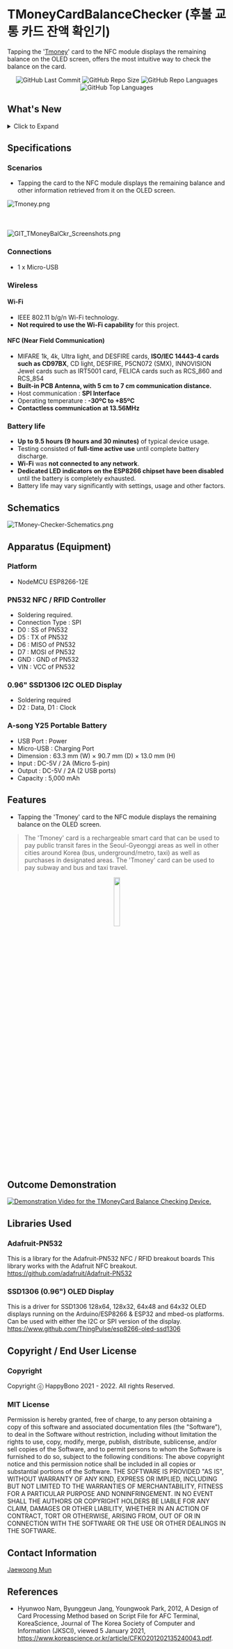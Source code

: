 # TMoneyCardBalanceChecker (후불 교통 카드 잔액 확인기)
Tapping the '[Tmoney](https://www.tmoney.co.kr/aeb/main/main/readMain.dev)' card to the NFC module displays the remaining balance on the OLED screen, offers the most intuitive way to check the balance on the card.
<br>
<div align="center">
<img alt="GitHub Last Commit" src="https://img.shields.io/github/last-commit/happybono/TMoneyCardBalanceChecker"> 
<img alt="GitHub Repo Size" src="https://img.shields.io/github/repo-size/happybono/TMoneyCardBalanceChecker">
<img alt="GitHub Repo Languages" src="https://img.shields.io/github/languages/count/happybono/TMoneyCardBalanceChecker">
<img alt="GitHub Top Languages" src="https://img.shields.io/github/languages/top/HappyBono/TMoneyCardBalanceChecker">
</div>

## What's New
<details>
<summary>Click to Expand</summary>
  
### v1.0
#### January 03, 2021
>[Initial release.](https://github.com/happybono/TMoneyCardBalanceChecker/commit/fec9bfa518c8a4e4afe6bc7d3de6c8143084da48)

#### January 05, 2021
>[Added README.md](https://github.com/happybono/TMoneyCardBalanceChecker/commit/ea930c71896c7cd582c2e9f4dfeed69acf5db815) </br> </br>
>[Comments have added to each function in the source code.](https://github.com/happybono/TMoneyCardBalanceChecker/commit/74afa73fddc93052ed60340b95d96530603bea3d#diff-87f942957af3e245df937cc59e8e84242eb4c3a3b22ce052b06e2693e99a277e)

#### January 11, 2021
>[Updated README.md](https://github.com/happybono/TMoneyCardBalanceChecker/commit/187703a582d8e7e7d24195178be22c34e3c03d52)

### v2.0
#### January 19, 2021
>[Displays more information (Serial number, Date issued, Card type) on the OLED Screen.](https://github.com/happybono/TMoneyCardBalanceChecker/blob/main/K-TransitCardBalance.ino)

#### December 16, 2021
>[Bugs fixed related to the classification of cards.](https://github.com/happybono/TMoneyCardBalanceChecker/blob/main/K-TransitCardBalance.ino)

### v3.0
#### February 3, 2022
> [Supports beep sound using the piezo buzzer.](https://github.com/happybono/TMoneyCardBalanceChecker/blob/main/K-TransitCardBalance.ino)</br> </br>
> [Supports notification lights using the dedicated LED on the ESP8266 chipset.](https://github.com/happybono/TMoneyCardBalanceChecker/blob/main/K-TransitCardBalance.ino)</br> </br>
> [Displays error messages about undetectable cards on the OLED display.](https://github.com/happybono/TMoneyCardBalanceChecker/blob/main/K-TransitCardBalance.ino)</br>
</details>

## Specifications
### Scenarios
- Tapping the card to the NFC module displays the remaining balance and other information retrieved from it on the OLED screen.

![Tmoney.png](TMoney.png) <br><br><br><br>
![GIT_TMoneyBalCkr_Screenshots.png](GIT_TMoneyBalCkr_Screenshots.png)

### Connections
- 1 x Micro-USB

### Wireless
#### Wi-Fi
- IEEE 802.11 b/g/n Wi-Fi technology.
- **Not required to use the Wi-Fi capability** for this project.

#### NFC (Near Field Communication)
- MIFARE 1k, 4k, Ultra light, and DESFIRE cards, **ISO/IEC 14443-4 cards such as CD97BX**, CD light, DESFIRE, P5CN072 (SMX),  INNOVISION Jewel cards such as IRT5001 card, FELICA cards such as RCS_860 and RCS_854
- **Built-in PCB Antenna, with 5 cm to 7 cm communication distance.**
- Host communication : **SPI Interface**
- Operating temperature : **-30ºC to +85ºC**
- **Contactless communication at 13.56MHz**


### Battery life 
* **Up to 9.5 hours (9 hours and 30 minutes)** of typical device usage.
* Testing consisted of **full-time active use** until complete battery discharge. 
* **Wi-Fi** was **not connected to any network**.
* **Dedicated LED indicators on the ESP8266 chipset have been disabled** until the battery is completely exhausted.
* Battery life may vary significantly with settings, usage and other factors.

## Schematics
![TMoney-Checker-Schematics.png](GIT_TMoneyBalCkr_SCHEM.png)

## Apparatus (Equipment)
### Platform
* NodeMCU ESP8266-12E

### PN532 NFC / RFID Controller
* Soldering required.
* Connection Type : SPI
* D0 : SS of PN532
* D5 : TX of PN532
* D6 : MISO of PN532
* D7 : MOSI of PN532
* GND : GND of PN532
* VIN : VCC of PN532

### 0.96" SSD1306 I2C OLED Display 
* Soldering required
* D2 : Data, D1 : Clock

### A-song Y25 Portable Battery
* USB Port : Power
* Micro-USB : Charging Port
* Dimension : 63.3 mm (W) × 90.7 mm (D) × 13.0 mm (H)
* Input : DC-5V / 2A (Micro 5-pin)
* Output : DC-5V / 2A (2 USB ports)
* Capacity : 5,000 mAh

## Features
* Tapping the 'Tmoney' card to the NFC module displays the remaining balance on the OLED screen.
> The 'Tmoney' card is a rechargeable smart card that can be used to pay public transit fares in the Seoul-Gyeonggi areas as well in other cities around Korea (bus, underground/metro, taxi) as well as purchases in designated areas. The 'Tmoney' card can be used to pay subway and bus and taxi travel.

<div align="center">
<img src="https://github.com/happybono/TMoneyCardBalanceChecker/blob/main/CI_Eng_H_Color_G.jpg" width=17% height=17%>
</div>

## Outcome Demonstration
[![Demonstration Video for the TMoneyCard Balance Checking Device.](https://videoapi-muybridge.vimeocdn.com/animated-thumbnails/image/be0ed0fa-f45e-481f-8d3a-3d58d6cc6ff8.gif?ClientID=vimeo-core-prod&Date=1643800587&Signature=637a870c4dee1dccfcde7f0df2b821409c6d74a8)](https://vimeo.com/672699790 "Outcome Demonstration - Click to Watch!")

## Libraries Used
### Adafruit-PN532
This is a library for the Adafruit-PN532 NFC / RFID breakout boards This library works with the Adafruit NFC breakout.
https://github.com/adafruit/Adafruit-PN532

### SSD1306 (0.96") OLED Display
This is a driver for SSD1306 128x64, 128x32, 64x48 and 64x32 OLED displays running on the Arduino/ESP8266 & ESP32 and mbed-os platforms. Can be used with either the I2C or SPI version of the display.
https://www.github.com/ThingPulse/esp8266-oled-ssd1306

## Copyright / End User License
### Copyright
Copyright ⓒ HappyBono 2021 - 2022. All rights Reserved.

### MIT License
Permission is hereby granted, free of charge, to any person obtaining a copy of this software and associated documentation files (the "Software"), to deal in the Software without restriction, including without limitation the rights to use, copy, modify, merge, publish, distribute, sublicense, and/or sell copies of the Software, and to permit persons to whom the Software is furnished to do so, subject to the following conditions:
The above copyright notice and this permission notice shall be included in all copies or substantial portions of the Software.
THE SOFTWARE IS PROVIDED "AS IS", WITHOUT WARRANTY OF ANY KIND, EXPRESS OR IMPLIED, INCLUDING BUT NOT LIMITED TO THE WARRANTIES OF MERCHANTABILITY, FITNESS FOR A PARTICULAR PURPOSE AND NONINFRINGEMENT. IN NO EVENT SHALL THE AUTHORS OR COPYRIGHT HOLDERS BE LIABLE FOR ANY CLAIM, DAMAGES OR OTHER LIABILITY, WHETHER IN AN ACTION OF CONTRACT, TORT OR OTHERWISE, ARISING FROM, OUT OF OR IN CONNECTION WITH THE SOFTWARE OR THE USE OR OTHER DEALINGS IN THE SOFTWARE.

## Contact Information
[Jaewoong Mun](mailto:happybono@outlook.com)

## References
* Hyunwoo Nam, Byunggeun Jang, Youngwook Park, 2012, A Design of Card Processing Method based on Script File for AFC Terminal, KoreaScience, Journal of The Korea Society of Computer and Information (JKSCI), viewed 5 January 2021, https://www.koreascience.or.kr/article/CFKO201202135240043.pdf.
